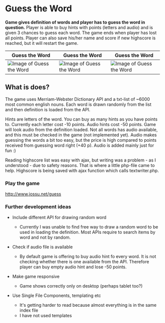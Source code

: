 # Guess the Word
**Game gives definition of words and player has to guess the word in question.**
Player is able to buy hints with points (letters and audio) and is given 3 chances to guess each word. The game ends when player has lost all points. Player can also save his/her name and score if new highscore is reached, but it will restart the game.

Guess the Word | Guess the Word | Guess the Word
------------ | -------------| -------------
![Image of Guess the Word](http://jossu.net/guess/1.png) | ![Image of Guess the Word](http://jossu.net/guess/2.png) | ![Image of Guess the Word](http://jossu.net/guess/3.png)




## What is does?

The game uses Merriam-Webster Dictionary API and a txt-list of ~6000 most common english nouns. Each word is drawn randomly from the list and then definition is loaded from the API.

Hints are letters of the word. You can buy as many hints as you have points to. Currently each letter cost -10 points.
Audio hints cost -50 points. Game will look audio from the definition loaded. Not all words has audio available, and this must be checked in the game (not implemented yet).
Audio makes guessing the words a bit too easy, but the price is high compared to points received from guessing word right (+40 p). Audio is added mainly just for fun :)

Reading highscore list was easy with ajax, but writing was a problem - as I understood - due to safety reasons. That is where a little php-file came to help. Highscore is being saved with ajax function which calls textwriter.php.

### Play the game
http://www.jossu.net/guess

### Further development ideas
- Include different API for drawing random word
  - Currently I was unable to find free way to draw a random word to be used in loading the definition. Most APIs require to search items by word and not by random.
  
- Check if audio file is available
  - By default game is offering to buy audio hint fo every word. It is not checking whether there is one available from the API. Therefore player can buy empty audio hint and lose -50 points.

- Make game responsive
  - Game shows correctly only on desktop (perhaps tablet too?)
  
- Use Single File Components, templating etc
  - It's getting harder to read because almost everything is in the same index file
  - I have not used templates
